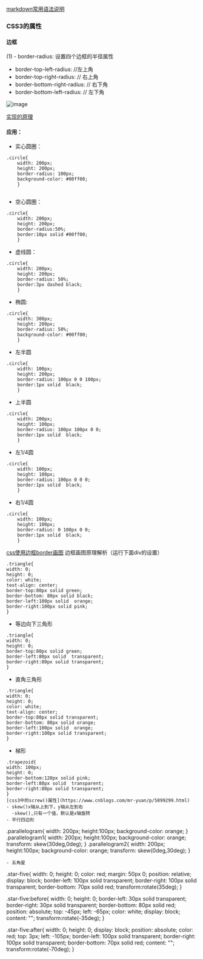 [markdown常用语法说明](https://www.jianshu.com/p/e989689a331d)

### CSS3的属性
#### 边框
(1) - border-radius: 设置四个边框的半径属性
  - border-top-left-radius:  //左上角 
  - border-top-right-radius: // 右上角
  - border-bottom-right-radius: // 右下角
  - border-bottom-left-radius: // 左下角 

![image](https://img-blog.csdn.net/20160223155153425)

[实现的原理](https://blog.csdn.net/xiaoermingn/article/details/53497607)

#### 应用：
- 实心圆圈：
``` 
.circle{
	width: 200px;
	height: 200px;
	border-radius: 100px;
	background-color: #00ff00;
	}
	
 ```
- 空心圆圈：
```
.circle{
	width: 200px;
	height: 200px;
	border-radius:50%;
	border:10px solid #00ff00;
	}
```
- 虚线圆：
```
.circle{
	width: 200px;
	height: 200px;
	border-radius: 50%;
	border:3px dashed black;
	}
```
- 椭圆:
``` 
.circle{
	width: 300px;
	height: 200px;
	border-radius: 50%;
	background-color: #00ff00;
	}
```
- 左半圆
```
.circle{
	width: 100px;
	height: 200px;
	border-radius: 100px 0 0 100px;
	border:1px solid  black;
	}
```
- 上半圆
```
.circle{
	width: 200px;
	height: 100px;
	border-radius: 100px 100px 0 0;
	border:1px solid  black;
	}
```
- 左1/4圆
```
.circle{
	width: 100px;
	height: 100px;
	border-radius: 100px 0 0 0;
	border:1px solid  black;
	}
```
- 右1/4圆
```
.circle{
	width: 100px;
	height: 100px;
	border-radius: 0 100px 0 0;
	border:1px solid  black;
	}
```
[css使用边框border画图](https://blog.csdn.net/chenhongwu666/article/details/38905803)
边框画图原理解析（运行下面div的设置）
```
.triangle{
width: 0;
height: 0;
color: white;
text-align: center;
border-top:80px solid green;
border-bottom: 80px solid black;
border-left:100px solid  orange;
border-right:100px solid pink;
}
```
- 等边向下三角形
```
.triangle{
width: 0;
height: 0;
border-top:80px solid green;
border-left:80px solid  transparent;
border-right:80px solid transparent;
}
```
- 直角三角形
```
.triangle{
width: 0;
height: 0;
color: white;
text-align: center;
border-top:80px solid transparent;
border-bottom: 80px solid orange;
border-left:100px solid  orange;
border-right:100px solid transparent;
}
```
- 梯形
```
.trapezoid{
width: 100px;
height: 0;
border-bottom:120px solid pink;
border-left:80px solid  transparent;
border-right:80px solid transparent;
}
[css3中的screw()属性](https://www.cnblogs.com/mr-yuan/p/5899299.html)
- skew()x轴从上到下，y轴从左到右
  -skew(),只有一个值，默认是x轴旋转
- 平行四边形
```
.parallelogram{
	width: 200px;
	height:100px;
	background-color: orange;
}
.parallelogram1{
	width: 200px;
	height:100px;
	background-color: orange;
	transform: skew(30deg,0deg);
}
.parallelogram2{
	width: 200px;
	height:100px;
	background-color: orange;
	transform: skew(0deg,30deg);
}
```
- 五角星
```
.star-five{
width: 0;
height: 0;
color: red;
margin: 50px 0;
position: relative;
display: block;
border-left: 100px solid transparent;
border-right: 100px solid transparent;
border-bottom: 70px solid red;
transform:rotate(35deg);
}

.star-five:before{
width: 0;
height: 0;
border-left: 30px solid transparent;
border-right: 30px solid transparent;
border-bottom: 80px solid red;
position: absolute;
top: -45px;
left: -65px;
color: white;
display: block;
content: "";
transform:rotate(-35deg);
}

.star-five:after{
width: 0;
height: 0;
display: block;
position: absolute;
color: red;
top: 3px;
left: -105px;
border-left: 100px solid transparent;
border-right: 100px solid transparent;
border-bottom: 70px solid red;
content: "";
transform:rotate(-70deg);
}
```




